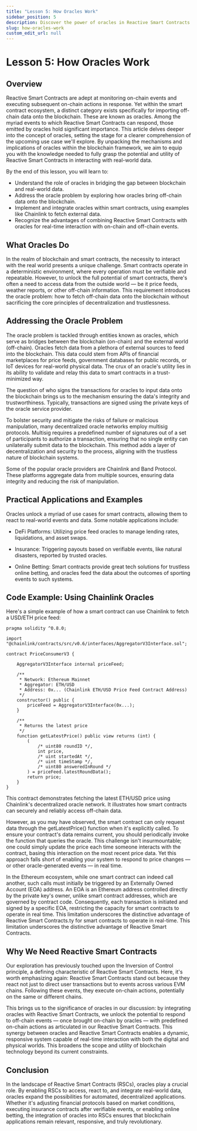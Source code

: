 ```yaml
---
title: "Lesson 5: How Oracles Work"
sidebar_position: 5
description: Discover the power of oracles in Reactive Smart Contracts (RSCs) and explore their role in integrating real-world data with blockchain applications.
slug: how-oracles-work
custom_edit_url: null
---
```


# Lesson 5: How Oracles Work

## Overview 

Reactive Smart Contracts are adept at monitoring on-chain events and executing subsequent on-chain actions in response. Yet within the smart contract ecosystem, a distinct category exists specifically for importing off-chain data onto the blockchain. These are known as oracles. Among the myriad events to which Reactive Smart Contracts can respond, those emitted by oracles hold significant importance. This article delves deeper into the concept of oracles, setting the stage for a clearer comprehension of the upcoming use case we'll explore. By unpacking the mechanisms and implications of oracles within the blockchain framework, we aim to equip you with the knowledge needed to fully grasp the potential and utility of Reactive Smart Contracts in interacting with real-world data.

By the end of this lesson, you will learn to:

* Understand the role of oracles in bridging the gap between blockchain and real-world data.
* Address the oracle problem by exploring how oracles bring off-chain data onto the blockchain.
* Implement and integrate oracles within smart contracts, using examples like Chainlink to fetch external data.
* Recognize the advantages of combining Reactive Smart Contracts with oracles for real-time interaction with on-chain and off-chain events.

## What Oracles Do

In the realm of blockchain and smart contracts, the necessity to interact with the real world presents a unique challenge. Smart contracts operate in a deterministic environment, where every operation must be verifiable and repeatable. However, to unlock the full potential of smart contracts, there's often a need to access data from the outside world — be it price feeds, weather reports, or other off-chain information. This requirement introduces the oracle problem: how to fetch off-chain data onto the blockchain without sacrificing the core principles of decentralization and trustlessness.

## Addressing the Oracle Problem

The oracle problem is tackled through entities known as oracles, which serve as bridges between the blockchain (on-chain) and the external world (off-chain). Oracles fetch data from a plethora of external sources to feed into the blockchain. This data could stem from APIs of financial marketplaces for price feeds, government databases for public records, or IoT devices for real-world physical data. The crux of an oracle's utility lies in its ability to validate and relay this data to smart contracts in a trust-minimized way.

The question of who signs the transactions for oracles to input data onto the blockchain brings us to the mechanism ensuring the data's integrity and trustworthiness. Typically, transactions are signed using the private keys of the oracle service provider.

To bolster security and mitigate the risks of failure or malicious manipulation, many decentralized oracle networks employ multisig protocols. Multisig requires a predefined number of signatures out of a set of participants to authorize a transaction, ensuring that no single entity can unilaterally submit data to the blockchain. This method adds a layer of decentralization and security to the process, aligning with the trustless nature of blockchain systems.

Some of the popular oracle providers are Chainlink and Band Protocol. These platforms aggregate data from multiple sources, ensuring data integrity and reducing the risk of manipulation.

## Practical Applications and Examples

Oracles unlock a myriad of use cases for smart contracts, allowing them to react to real-world events and data. Some notable applications include:

* DeFi Platforms: Utilizing price feed oracles to manage lending rates, liquidations, and asset swaps.

* Insurance: Triggering payouts based on verifiable events, like natural disasters, reported by trusted oracles.

* Online Betting: Smart contracts provide great tech solutions for trustless online betting, and oracles feed the data about the outcomes of sporting events to such systems.

## Code Example: Using Chainlink Oracles

Here's a simple example of how a smart contract can use Chainlink to fetch a USD/ETH price feed:

```solidity
pragma solidity ^0.8.0;

import "@chainlink/contracts/src/v0.6/interfaces/AggregatorV3Interface.sol";

contract PriceConsumerV3 {

    AggregatorV3Interface internal priceFeed;

    /**
     * Network: Ethereum Mainnet
     * Aggregator: ETH/USD
     * Address: 0x... (Chainlink ETH/USD Price Feed Contract Address)
     */
    constructor() public {
        priceFeed = AggregatorV3Interface(0x...);
    }

    /**
     * Returns the latest price
     */
    function getLatestPrice() public view returns (int) {
        (
            /* uint80 roundID */,
            int price,
            /* uint startedAt */,
            /* uint timeStamp */,
            /* uint80 answeredInRound */
        ) = priceFeed.latestRoundData();
        return price;
    }
}
```

This contract demonstrates fetching the latest ETH/USD price using Chainlink's decentralized oracle network. It illustrates how smart contracts can securely and reliably access off-chain data.

However, as you may have observed, the smart contract can only request data through the getLatestPrice() function when it's explicitly called. To ensure your contract's data remains current, you should periodically invoke the function that queries the oracle. This challenge isn't insurmountable; one could simply update the price each time someone interacts with the contract, basing this interaction on the most recent price data. Yet this approach falls short of enabling your system to respond to price changes — or other oracle-generated events — in real time.

In the Ethereum ecosystem, while one smart contract can indeed call another, such calls must initially be triggered by an Externally Owned Account (EOA) address. An EOA is an Ethereum address controlled directly by the private key's owner, unlike smart contract addresses, which are governed by contract code. Consequently, each transaction is initiated and signed by a specific EOA, restricting the capacity for smart contracts to operate in real time. This limitation underscores the distinctive advantage of Reactive Smart Contracts.ty for smart contracts to operate in real-time. This limitation underscores the distinctive advantage of Reactive Smart Contracts.

## Why We Need Reactive Smart Contracts

Our exploration has previously touched upon the Inversion of Control principle, a defining characteristic of Reactive Smart Contracts. Here, it's worth emphasizing again: Reactive Smart Contracts stand out because they react not just to direct user transactions but to events across various EVM chains. Following these events, they execute on-chain actions, potentially on the same or different chains.

This brings us to the significance of oracles in our discussion: by integrating oracles with Reactive Smart Contracts, we unlock the potential to respond to off-chain events — once brought on-chain by oracles — with predefined on-chain actions as articulated in our Reactive Smart Contracts. This synergy between oracles and Reactive Smart Contracts enables a dynamic, responsive system capable of real-time interaction with both the digital and physical worlds. This broadens the scope and utility of blockchain technology beyond its current constraints.

## Conclusion

In the landscape of Reactive Smart Contracts (RSCs), oracles play a crucial role. By enabling RSCs to access, react to, and integrate real-world data, oracles expand the possibilities for automated, decentralized applications. Whether it's adjusting financial protocols based on market conditions, executing insurance contracts after verifiable events, or enabling online betting, the integration of oracles into RSCs ensures that blockchain applications remain relevant, responsive, and truly revolutionary.
